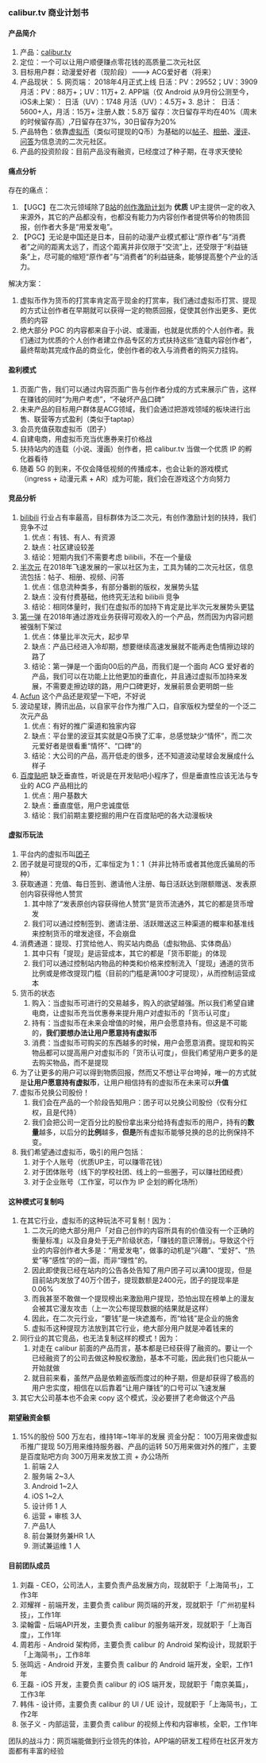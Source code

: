 ### calibur.tv 商业计划书

#### 产品简介
1. 产品：[calibur.tv](https://www.calibur.tv)
2. 定位：一个可以让用户顺便赚点零花钱的高质量二次元社区
3. 目标用户群：动漫爱好者（现阶段）---> ACG爱好者（将来）
4. 产品现状：
	5. 网页端：
		2018年4月正式上线
		日活：PV：29552；UV：3909
		月活：PV：88万+；UV：11万+
	2. APP端（仅 Android 从9月份公测至今，iOS未上架）：
		日活（UV）：1748
		月活（UV）：4.5万+
	3. 总计： 
	日活：5600+人，月活：15万+
	注册人数：5.8万
	留存：次日留存平均在40%（周末的时候留存高）,7日留存在37%，30日留存为20%
5. 产品特色：依靠[虚拟币](https://www.calibur.tv/about/hello)（类似可提现的Q币）为基础的以[帖子](https://www.calibur.tv/world/post)、[相册](https://www.calibur.tv/world/pin)、[漫评](https://www.calibur.tv/world/review)、[问答](https://www.calibur.tv/world/qaq)为信息流的二次元社区。
6. 产品的投资阶段：目前产品没有融资，已经度过了种子期，在寻求天使轮

#### 痛点分析
存在的痛点：

1. 【UGC】在二次元领域除了[B站](https://www.bilibili.com)的[创作激励计划](https://www.bilibili.com/video/av20521532)为 **优质** UP主提供一定的收入来源外，其它的产品都没有，也都没有能力为内容创作者提供等价的物质回报，创作者大多是“用爱发电”。
2. 【PGC】无论是中国还是日本，目前的动漫产业模式都让“原作者”与“消费者”之间的距离太远了，而这个距离并非仅限于“交流”上，还受限于“利益链条”上，尽可能的缩短“原作者”与“消费者”的利益链条，能够提高整个产业的活力。

解决方案：

1. 虚拟币作为货币的打赏率肯定高于现金的打赏率，我们通过虚拟币打赏、提现的方式让创作者在早期就可以获得一定的物质回报，促使其创作出更多、更优质的内容
2. 绝大部分 PGC 的内容都来自于小说、或漫画，也就是优质的个人创作者。我们通过为优质的个人创作者建立作品专区的方式扶持这些“连载内容创作者”，最终帮助其完成作品的商业化，使创作者的收入与消费者的购买力挂钩。

#### 盈利模式
1. 页面广告，我们可以通过内容页面广告与创作者分成的方式来展示广告，这样在赚钱的同时“为用户考虑”，“不破坏产品口碑”
2. 未来产品的目标用户群体是ACG领域，我们会通过把游戏领域的板块进行出售、联营等方式盈利（类似于taptap）
3. 会员充值获取虚拟币（团子）
4. 自建电商，用虚拟币充当优惠券来打价格战
5. 扶持站内的连载（小说、漫画）创作者，把 calibur.tv 当做一个优质 IP 的孵化器看待
6. 随着 5G 的到来，不仅会降低视频的传播成本，也会让新的游戏模式（ingress + 动漫元素 + AR）成为可能，我们会在游戏这个方向努力

#### 竞品分析
1. [bilibili](https://www.bilibili.com) 行业占有率最高，目标群体为泛二次元，有创作激励计划的扶持，我们竞争不过
	1. 优点：有钱、有人、有资源
	2. 缺点：社区建设较差
	3. 结论：短期内我们不需要考虑 bilibili，不在一个量级
2. [半次元](https://bcy.net/) 在2018年飞速发展的一家以社区为主，工具为辅的二次元社区，信息流包括：帖子、相册、视频、问答
	1. 优点：信息流种类多，有部分番剧的版权，发展势头猛
	2. 缺点：没有付费基础，他终究无法和 bilibili 竞争
	3. 结论：相同体量时，我们在虚拟币的加持下肯定是比半次元发展势头更猛
5. [第一弹](https://www.diyidan.com/) 在2018年通过游戏业务获得可观收入的一个产品，然而因为内容问题被强制下架过
	1. 优点：体量比半次元大，起步早
	2. 缺点：产品已经进入冷却期，想要继续高速发展就不能再走色情擦边球的路了
	3. 结论：第一弹是一个面向00后的产品，而我们是一个面向 ACG 爱好者的产品，我们可以在功能上比他更加的垂直化，并且通过虚拟币加持来发展，不需要走擦边球的路，用户口碑更好，发展前景会更明朗一些
4. [Acfun](http://www.acfun.cn/) 这个产品还是观望一下吧，不好说
5. 波动星球，腾讯出品，以自家平台作为推广入口，自家版权为壁垒的一个泛二次元产品
	1. 优点：有好的推广渠道和独家内容
	2. 缺点：平台里的波豆其实就是Q币换了汇率，总感觉缺少“情怀”，而二次元爱好者是很看重“情怀”、“口碑”的
	3. 结论：大公司的产品，高开低走的很多，还不知道波动星球会发展成什么样子
6. [百度贴吧](http://tieba.baidu.com/f/index/forumpark?pcn=%E5%8A%A8%E6%BC%AB%E5%AE%85&pci=206&ct=0&rn=20&pn=1) 缺乏垂直性，听说是在开发贴吧小程序了，但是垂直性应该无法与专业的 ACG 产品相比的
	1. 优点：用户基数大
	2. 缺点：垂直度低，用户忠诚度低
	3. 结论：我们前期主要挖掘的用户在百度贴吧的各大动漫板块

#### 虚拟币玩法
1. 平台内的虚拟币叫[团子](https://baike.baidu.com/item/%E5%9B%A2%E5%AD%90%E5%A4%A7%E5%AE%B6%E6%97%8F/2188040?fr=aladdin)
2. 团子就是可提现的Q币，汇率恒定为 1：1（并非比特币或者其他庞氏骗局的币种）
3. 获取通道：充值、每日签到、邀请他人注册、每日活跃达到限额赠送、发表原创内容获得他人赞赏
	1. 其中除了“发表原创内容获得他人赞赏”是货币流通外，其它的都是货币增发
	2. 我们可以通过控制签到、邀请注册、活跃赠送这三种渠道的概率和基准线来控制货币的增发途径，不会崩盘
4. 消费通道：提现、打赏给他人、购买站内商品（虚拟物品、实体商品）
	1. 其中只有「提现」是运营成本，其它的都是「货币职能」的体现
	2. 我们可以通过控制站内物品的种类和价格来控制流入「提现」通道的货币比例或是修改提现门槛（目前的门槛是满100才可提现），从而控制运营成本
5. 货币的状态
	1. 购入：当虚拟币可进行的交易越多，购入的欲望越强。所以我们希望自建电商，让虚拟币充当优惠券来提升用户对虚拟币的「货币认可度」
	2. 持有：当虚拟币在未来会增值的时候，用户会愿意持有。但这是不可能的，**我们要想办法让用户愿意持有虚拟币**
	3. 消费：当虚拟币可购买的东西越多的时候，用户会愿意消费。提现和购买物品都可以提高用户对虚拟币的「货币认可度」，但我们希望用户更多的是去购买物品，而不是提现
6. 为了让更多的用户可以得到物质回报，然而又不想让平台垮掉，唯一的方式就是**让用户愿意持有虚拟币**，让用户相信持有的虚拟币在未来可以**升值**
7. 虚拟币兑换公司股份！
	1. 我们会在产品的一个阶段告知用户：团子可以兑换公司股份（仅有分红权，且是代持）
	2. 我们会把公司一定百分比的股份拿出来分给持有虚拟币的用户，持有的**数量**越多，以后分的**比例**越多，**但是**所有虚拟币能够兑换的总的比例保持不变。
8. 我们希望通过虚拟币，吸引的用户包括：
	1. 对于个人账号（优质UP主，可以赚零花钱）
	2. 对于团体账号（线下的学校社团、线上的一些圈子，可以赚社团经费）
	3. 对于企业账号（工作室，可以作为 IP 企划的孵化场所）

#### 这种模式可复制吗
1. 在其它行业，虚拟币的这种玩法不可复制！因为：
	1. 二次元的绝大部分用户「对自己创作的内容所具有的价值没有一个正确的衡量标准」以及自身处于无产阶级状态，「赚钱的意识薄弱」。导致这个行业的内容创作者大多是：“用爱发电”，做事的动机是“兴趣”、“爱好”、“热爱”等“感性”的的一面，而非“理性”的。
	2. 因此即使我已经在站内的公告各处告知了用户团子可以满100提现，但是目前站内发放了40万个团子，提现数额是2400元，团子的提现率是 0.06%
	3. 而我甚至不敢做一个提现榜出来激励用户提现，恐怕出现在榜单上的漫友会被其它漫友攻击（上一次公布提现数据的结果就是这样）
	4. 因此，在二次元行业，“要钱”是一块遮羞布，而“给钱”是企业的施舍
	5. 虚拟币这种提现方法放到其它行业，绝大部分用户就是冲着钱来的
2. 同行业的其它竞品，也无法复制这样的模式！因为：
	1. 对走在 calibur 前面的产品而言，基本都是已经获得了融资的。要让一个已经融资了的公司去做这种股权激励，基本不可能，因此我们也只能从一开始就做
	2. 就目前来看，虽然产品是依赖盗版而度过的种子期，但是却获得了极高的用户忠实度，相信在以后靠着“让用户赚钱”的口号可以飞速发展
3. 其它大公司基本也不会来 copy 这个模式，没必要拼了老命做这个产品

#### 期望融资金额
1. 15%的股份 500 万左右，维持1年~1年半的发展
资金分配：
100万用来做虚拟币推广提现
50万用来维持服务器、产品的运转
50万用来做对外的推广，主要是百度贴吧方向
300万用来发放工资 + 办公场所
	1. 前端 2人
	2. 服务端 2~3人
	3. Android 1~2人
	4. iOS 1~2人
	5. 设计师 1 人
	6. 运营 + 审核 3人
	8. 产品1人
	9. 前台兼财务兼HR 1人
	10. 测试兼运维 1 人


#### 目前团队成员
1. 刘磊 - CEO，公司法人，主要负责产品发展方向，现就职于「上海简书」，工作3年
2. 邓耀祥 - 前端开发，主要负责 calibur 网页端的开发，现就职于「广州初星科技」，工作1年
3. 梁翰雷 - 后端API开发，主要负责 calibur 的服务端开发，现就职于「上海百度」，工作1年
4. 周若彤 - Android 架构师，主要负责 calibur 的 Android 架构设计，现就职于「上海简书」，工作8年
5. 张鸣远 - Android 开发，主要负责 calibur 的 Android 端开发，全职，工作1年
6. 王磊 - iOS 开发，主要负责 calibur 的 iOS 端开发，现就职于「南京美篇」，工作3年
7. 韩伟 - 设计师，主要负责 calibur 的 UI / UE 设计，现就职于「上海简书」，工作2年
8. 张子义 - 内部运营，主要负责 calibur 的视频上传和内容审核，全职，工作1年

团队的战斗力：网页端能做到行业领先的体验，APP端的研发工程师在社区开发方面都有丰富的经验